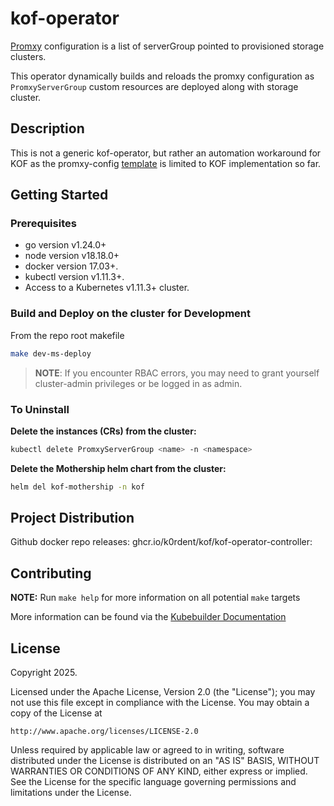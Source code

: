 # kof-operator

[Promxy](https://github.com/jacksontj/promxy) configuration is a list of serverGroup pointed to provisioned storage clusters.

This operator dynamically builds and reloads the promxy configuration as `PromxyServerGroup` custom resources are deployed along with storage cluster.

## Description

This is not a generic kof-operator, but rather an automation workaround for KOF as the promxy-config [template](internal/controller/template/secret.tmpl) is limited to KOF implementation so far.

## Getting Started

### Prerequisites
- go version v1.24.0+
- node version v18.18.0+
- docker version 17.03+.
- kubectl version v1.11.3+.
- Access to a Kubernetes v1.11.3+ cluster.

### Build and Deploy on the cluster for Development

From the repo root makefile

```sh
make dev-ms-deploy
```

> **NOTE**: If you encounter RBAC errors, you may need to grant yourself cluster-admin
privileges or be logged in as admin.

### To Uninstall
**Delete the instances (CRs) from the cluster:**

```sh
kubectl delete PromxyServerGroup <name> -n <namespace>
```

**Delete the Mothership helm chart from the cluster:**


```sh
helm del kof-mothership -n kof

```

## Project Distribution

Github docker repo releases: ghcr.io/k0rdent/kof/kof-operator-controller:<tag>


## Contributing

**NOTE:** Run `make help` for more information on all potential `make` targets

More information can be found via the [Kubebuilder Documentation](https://book.kubebuilder.io/introduction.html)

## License

Copyright 2025.

Licensed under the Apache License, Version 2.0 (the "License");
you may not use this file except in compliance with the License.
You may obtain a copy of the License at

    http://www.apache.org/licenses/LICENSE-2.0

Unless required by applicable law or agreed to in writing, software
distributed under the License is distributed on an "AS IS" BASIS,
WITHOUT WARRANTIES OR CONDITIONS OF ANY KIND, either express or implied.
See the License for the specific language governing permissions and
limitations under the License.

